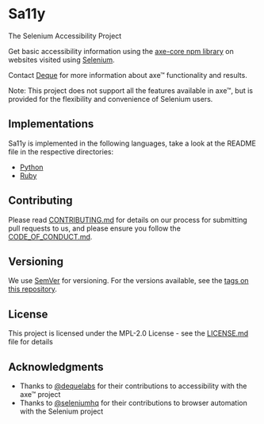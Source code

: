 # Sa11y

The Selenium Accessibility Project

Get basic accessibility information using
the [axe-core npm library](https://www.npmjs.com/package/axe-core)
on websites visited using [Selenium](https://www.selenium.dev/).

Contact [Deque](https://www.deque.com/) for more information about axe™ functionality and results.

Note: This project does not support all the features available in axe™, but is
provided for the flexibility and convenience of Selenium users.

## Implementations

Sa11y is implemented in the following languages, take a look at the README file in the respective directories:
* [Python](/python)
* [Ruby](/ruby)

## Contributing

Please read [CONTRIBUTING.md](CONTRIBUTING.md) for details on our process for submitting pull requests to us, 
and please ensure you follow the [CODE_OF_CONDUCT.md](CODE_OF_CONDUCT.md).

## Versioning

We use [SemVer](http://semver.org/) for versioning. For the versions available, 
see the [tags on this repository](https://github.com/saucelabs/sa11y/tags).

## License

This project is licensed under the MPL-2.0 License - see the [LICENSE.md](LICENSE.md) file for details

## Acknowledgments

* Thanks to [@dequelabs](https://github.com/dequelabs) for their contributions to accessibility with the axe™ project
* Thanks to [@seleniumhq](https://github.com/seleniumhq) for their contributions to browser automation with the Selenium project
